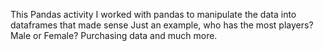 This Pandas activity I worked with pandas to manipulate the data into dataframes that made sense
Just an example, who has the most players? Male or Female? Purchasing data and much more.
